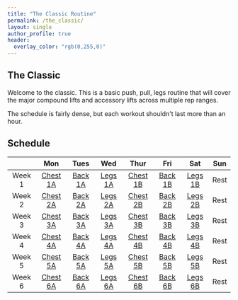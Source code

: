 ```yaml
---
title: "The Classic Routine"
permalink: /the_classic/
layout: single
author_profile: true
header:
  overlay_color: "rgb(0,255,0)"
---
```


## The Classic

Welcome to the classic. This is a basic push, pull, legs routine that will cover the major compound lifts and accessory lifts across multiple rep ranges.

The schedule is fairly dense, but each workout shouldn't last more than an hour.

## Schedule

||Mon|Tues|Wed|Thur|Fri|Sat|Sun|
|:--:|:-:|:-:|:--:|:-:|:--:|:-:|:-:|
|Week 1|[Chest 1A](/simplegym/push-1a)| [Back 1A](/simplegym/pull-1a) | [Legs 1A](/simplegym/legs-1a) |[Chest 1B](/simplegym/push-1b)|[Back 1B](/simplegym/pull-1b) | [Legs 1B](/simplegym/legs-1b) |Rest|
|Week 2|[Chest 2A](/simplegym/push-2a)| [Back 2A](/simplegym/pull-2a)| [Legs 2A](/simplegym/legs-2a) |[Chest 2B](/simplegym/push-2b)| [Back 2B](/simplegym/pull-2b)| [Legs 2B](/simplegym/legs-2b) |Rest|
|Week 3|[Chest 3A](/simplegym/push-3a)| [Back 3A](/simplegym/pull-3a)| [Legs 3A](/simplegym/legs-3a) |[Chest 3B](/simplegym/push-3b)| [Back 3B](/simplegym/pull-3b)| [Legs 3B](/simplegym/legs-3b) |Rest|
|Week 4|[Chest 4A](/simplegym/push-4a)| [Back 4A](/simplegym/pull-4a)| [Legs 4A](/simplegym/legs-4a) |[Chest 4B](/simplegym/push-4b)| [Back 4B](/simplegym/pull-4b)| [Legs 4B](/simplegym/legs-4b) |Rest|
|Week 5|[Chest 5A](/simplegym/push-5a)| [Back 5A](/simplegym/pull-5a)| [Legs 5A](/simplegym/legs-5a) |[Chest 5B](/simplegym/push-5b)| [Back 5B](/simplegym/pull-5b)| [Legs 5B](/simplegym/legs-5b) |Rest|
|Week 6|[Chest 6A](/simplegym/push-6a)| [Back 6A](/simplegym/pull-6a)| [Legs 6A](/simplegym/legs-6a) |[Chest 6B](/simplegym/push-6b)| [Back 6B](/simplegym/pull-6b)| [Legs 6B](/simplegym/legs-6b) |Rest|